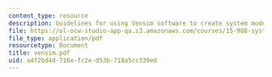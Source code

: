 ```yaml
---
content_type: resource
description: Guidelines for using Vensim software to create system models.
file: https://ol-ocw-studio-app-qa.s3.amazonaws.com/courses/15-988-system-dynamics-self-study-fall-1998-spring-1999/a4f2bd4d716efc2ed53b718a5cc339ed_vensim.pdf
file_type: application/pdf
resourcetype: Document
title: vensim.pdf
uid: a4f2bd4d-716e-fc2e-d53b-718a5cc339ed
---
```

